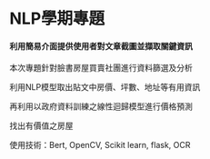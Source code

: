# NLP學期專題

#### 利用簡易介面提供使用者對文章截圖並擷取關鍵資訊
本次專題針對臉書房屋買賣社團進行資料篩選及分析

利用NLP模型取出貼文中房價、坪數、地址等有用資訊

再利用以政府資料訓練之線性迴歸模型進行價格預測

找出有價值之房屋

使用技術：Bert, OpenCV, Scikit learn, flask, OCR
